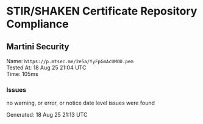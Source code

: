 # STIR/SHAKEN Certificate Repository Compliance

## Martini Security

Name: `https://p.mtsec.me/2e5a/YyFpGmAcUMOU.pem`\
Tested At: 18 Aug 25 21:04 UTC\
Time: 105ms

### Issues

no warning, or error, or notice date level issues were found

Generated: 18 Aug 25 21:13 UTC